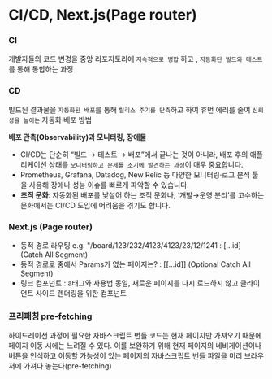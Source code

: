 # CI/CD, Next.js(Page router)

### CI

개발자들의 코드 변경을 중앙 리포지토리에 `지속적으로 병합` 하고 , `자동화된 빌드와 테스트`를 통해 통합하는 과정

### CD

빌드된 결과물을 `자동화된 배포`를 통해 `릴리스 주기를 단축`하고 하여 휴먼 에러를 줄여 `신뢰성을 높이는` 자동화 배포 방법

**배포 관측(Observability)과 모니터링, 장애물**

- CI/CD는 단순히 “빌드 → 테스트 → 배포”에서 끝나는 것이 아니라, 배포 후의 애플리케이션 상태를 `모니터링하고 문제를 조기에 발견하는 과정`이 매우 중요합니다.
- Prometheus, Grafana, Datadog, New Relic 등 다양한 모니터링·로그 분석 툴을 사용해 장애나 성능 이슈를 빠르게 파악할 수 있습니다.
- **조직 문화**: 자동화된 배포를 낯설어 하는 조직 문화나, ‘개발→운영 분리’를 고수하는 문화에서는 CI/CD 도입에 어려움을 겪기도 합니다.


### Next.js (Page router)
- 동적 경로 라우팅 e.g. "/board/123/232/4123/4123/23/12/1241
: [...id] (Catch All Segment)
- 동적 경로로 중에서 Params가 없는 페이지는?
: [[...id]] (Optional Catch All Segment)
- 링크 컴포넌트 <Link>
: a태그와 사용법 동일, 새로운 페이지를 다시 로드하지 않고 클라이언트 사이드 렌더링을 위한 컴포넌트

### 프리패칭 pre-fetching
하이드레이션 과정에 필요한 자바스크립트 번들 코드는 현재 페이지만 가져오기 때문에 페이지 이동 시에는 느려질 수 있다.
이를 보완하기 위해 현재 페이지의 네비게이션이나 버튼을 인식하고 이동할 가능성이 있는 페이지의 자바스크립트 번들 파일을 미리 브라우저에 가져다 놓는다(pre-fetching)
